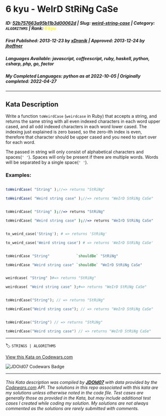 # 6 kyu - WeIrD StRiNg CaSe

##### **ID**: [52b757663a95b11b3d00062d](https://www.codewars.com/kata/52b757663a95b11b3d00062d) | **Slug**: [weird-string-case](https://www.codewars.com/kata/52b757663a95b11b3d00062d) | **Category**: `ALGORITHMS` | **Rank**: <span style="color:yellow">6 kyu</span>

##### **First Published**: 2013-12-23 ***by*** [xDranik](https://www.codewars.com/users/xDranik) | **Approved**: 2013-12-24 ***by*** [jhoffner](https://www.codewars.com/users/jhoffner)

##### **Languages Available**: javascript, coffeescript, ruby, haskell, python, csharp, php, go, factor

##### **My Completed Languages**: python ***as at*** 2022-10-05 | **Originally completed**: 2022-04-27

---

## Kata Description


Write a function `toWeirdCase` (`weirdcase` in Ruby) that accepts a string, and returns the same string with all even indexed characters in each word upper cased, and all odd indexed characters in each word lower cased. The indexing just explained is zero based, so the zero-ith index is even, therefore that character should be upper cased and you need to start over for each word.



The passed in string will only consist of alphabetical characters and spaces(`' '`). Spaces will only be present if there are multiple words. Words will be separated by a single space(`' '`).



### Examples:

```javascript

toWeirdCase( "String" );//=> returns "StRiNg"

toWeirdCase( "Weird string case" );//=> returns "WeIrD StRiNg CaSe"

```

```coffeescript

toWeirdCase( "String" );//=> returns "StRiNg"

toWeirdCase( "Weird string case" );//=> returns "WeIrD StRiNg CaSe"

```

```python

to_weird_case('String'); # => returns 'StRiNg'

to_weird_case('Weird string case') # => returns 'WeIrD StRiNg CaSe'

```

```haskell

toWeirdCase "String"            `shouldBe` "StRiNg"

toWeirdCase "Weird string case" `shouldBe` "WeIrD StRiNg CaSe"

```

```ruby

weirdcase( "String" )#=> returns "StRiNg"

weirdcase( "Weird string case" );#=> returns "WeIrD StRiNg CaSe"

```

```php

toWeirdCase("String"); // => returns "StRiNg"

toWeirdCase("Weird string case"); // => returns "WeIrD StRiNg CaSe"

```

```go

toWeirdCase("String") // => returns "StRiNg"

toWeirdCase("Weird string case") // => returns "WeIrD StRiNg CaSe"

```

---


🏷 `STRINGS | ALGORITHMS`


[View this Kata on Codewars.com](https://www.codewars.com/kata/52b757663a95b11b3d00062d)

![](https://www.codewars.com/users/jdold07/badges/large "JDOld07 Codewars Badge")

---

###### *This Kata description was compiled by [**JDOld07**](https://tpstech.dev) with data provided by the [Codewars.com](https://www.codewars.com) API.  The solutions in this repo associated with this kata are my solutions unless otherwise noted in the code file.  Test cases are generally those as provided in the Kata, but may include additional test cases I created while coding my solution.  My solutions are not always commented as the solutions are rarely submitted with comments.*
